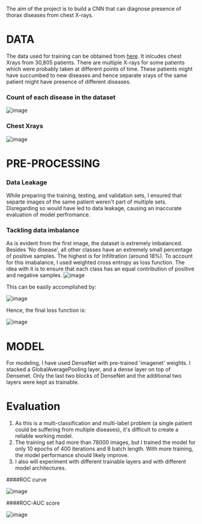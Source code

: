 The aim of the project is to build a CNN that can diagnose presence of thorax diseases from chest X-rays.
# DATA
The data used for training can be obtained from [here](https://www.kaggle.com/code/shashank069/chest-xray-classification/data). It inlcudes chest Xrays from 30,805 patients. There are multiple X-rays for some patients which were probably taken at different points of time. These patients might have succumbed to new diseases and hence separate xrays of the same patient might have presence of different diseases.
### Count of each disease in the dataset
![image](https://user-images.githubusercontent.com/98767932/161377893-d84559a2-29f1-4004-8288-8b68b778e126.png)
### Chest Xrays
![image](https://user-images.githubusercontent.com/98767932/161377729-6503f2b4-20c0-4bd1-9f91-6752d43f87ed.png)

# PRE-PROCESSING

### Data Leakage
While preparing the training, testing, and validation sets, I ensured that separte images of the same patient weren't part of multiple sets. Disregarding so would have led to data leakage, causing an inaccurate evaluation of model perfromance.

### Tackling data imbalance
As is evident from the first image, the dataset is extremely imbalanced. Besides 'No disease', all other classes have an extremely small percentage of positive samples. The highest is for Infiltration (around 18%). To account for this imabalance, I used weighted cross entropy as loss function. The idea with it is to ensure that each class has an equal contribution of positive and negative samples.
![image](https://user-images.githubusercontent.com/98767932/161379040-278af470-b165-4f34-9865-a5168855d69f.png)


This can be easily accomplished by:

![image](https://user-images.githubusercontent.com/98767932/161379030-24913683-6f51-42fc-9145-df0755d49f18.png)


Hence, the final loss function is:

![image](https://user-images.githubusercontent.com/98767932/161378966-7793cc4c-00cd-4e7e-9aa7-e93a3434d1a1.png)


# MODEL
For modeling, I have used DenseNet with pre-trained 'imagenet' weights. I stacked a GlobalAveragePooling layer, and a dense layer on top of Densenet. Only the last two blocks of DenseNet and the additional two layers were kept as trainable.

# Evaluation

1. As this is a multi-classification and multi-label problem (a single patient could be suffering from multiple diseases), it's difficult to create a reliable working model. 
2. The training set had more than 78000 images, but I trained the model for only 10 epochs of 400 iterations and 8 batch length. With more training, the model performance should likely improve.
3. I also will experiment with different trainable layers and with different model architectures.

####ROC curve

![image](https://user-images.githubusercontent.com/98767932/161426212-814e0fd1-fd71-4e20-8115-2701f31cbaac.png)

####ROC-AUC score

![image](https://user-images.githubusercontent.com/98767932/161426496-54af8a92-590c-46bb-9d6f-97fc87560d01.png)



